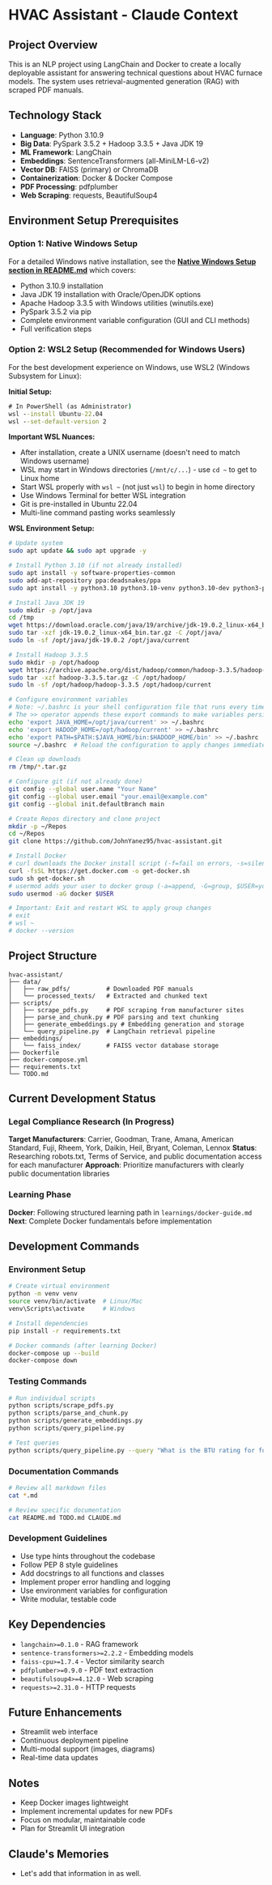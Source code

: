 # HVAC Assistant - Claude Context

## Project Overview
This is an NLP project using LangChain and Docker to create a locally deployable assistant for answering technical questions about HVAC furnace models. The system uses retrieval-augmented generation (RAG) with scraped PDF manuals.

## Technology Stack
- **Language**: Python 3.10.9
- **Big Data**: PySpark 3.5.2 + Hadoop 3.3.5 + Java JDK 19
- **ML Framework**: LangChain
- **Embeddings**: SentenceTransformers (all-MiniLM-L6-v2)
- **Vector DB**: FAISS (primary) or ChromaDB
- **Containerization**: Docker & Docker Compose
- **PDF Processing**: pdfplumber
- **Web Scraping**: requests, BeautifulSoup4

## Environment Setup Prerequisites

### Option 1: Native Windows Setup
For a detailed Windows native installation, see the **[Native Windows Setup section in README.md](README.md#native-windows-setup)** which covers:
- Python 3.10.9 installation
- Java JDK 19 installation with Oracle/OpenJDK options
- Apache Hadoop 3.3.5 with Windows utilities (winutils.exe)
- PySpark 3.5.2 via pip
- Complete environment variable configuration (GUI and CLI methods)
- Full verification steps

### Option 2: WSL2 Setup (Recommended for Windows Users)
For the best development experience on Windows, use WSL2 (Windows Subsystem for Linux):

**Initial Setup:**
```cmd
# In PowerShell (as Administrator)
wsl --install Ubuntu-22.04
wsl --set-default-version 2
```

**Important WSL Nuances:**
- After installation, create a UNIX username (doesn't need to match Windows username)
- WSL may start in Windows directories (`/mnt/c/...`) - use `cd ~` to get to Linux home
- Start WSL properly with `wsl ~` (not just `wsl`) to begin in home directory
- Use Windows Terminal for better WSL integration
- Git is pre-installed in Ubuntu 22.04
- Multi-line command pasting works seamlessly

**WSL Environment Setup:**
```bash
# Update system
sudo apt update && sudo apt upgrade -y

# Install Python 3.10 (if not already installed)
sudo apt install -y software-properties-common
sudo add-apt-repository ppa:deadsnakes/ppa
sudo apt install -y python3.10 python3.10-venv python3.10-dev python3-pip

# Install Java JDK 19
sudo mkdir -p /opt/java
cd /tmp
wget https://download.oracle.com/java/19/archive/jdk-19.0.2_linux-x64_bin.tar.gz
sudo tar -xzf jdk-19.0.2_linux-x64_bin.tar.gz -C /opt/java/
sudo ln -sf /opt/java/jdk-19.0.2 /opt/java/current

# Install Hadoop 3.3.5
sudo mkdir -p /opt/hadoop
wget https://archive.apache.org/dist/hadoop/common/hadoop-3.3.5/hadoop-3.3.5.tar.gz
sudo tar -xzf hadoop-3.3.5.tar.gz -C /opt/hadoop/
sudo ln -sf /opt/hadoop/hadoop-3.3.5 /opt/hadoop/current

# Configure environment variables
# Note: ~/.bashrc is your shell configuration file that runs every time you open a terminal
# The >> operator appends these export commands to make variables persistent across sessions
echo 'export JAVA_HOME=/opt/java/current' >> ~/.bashrc
echo 'export HADOOP_HOME=/opt/hadoop/current' >> ~/.bashrc
echo 'export PATH=$PATH:$JAVA_HOME/bin:$HADOOP_HOME/bin' >> ~/.bashrc
source ~/.bashrc  # Reload the configuration to apply changes immediately

# Clean up downloads
rm /tmp/*.tar.gz

# Configure git (if not already done)
git config --global user.name "Your Name"
git config --global user.email "your.email@example.com"
git config --global init.defaultBranch main

# Create Repos directory and clone project
mkdir -p ~/Repos
cd ~/Repos
git clone https://github.com/JohnYanez95/hvac-assistant.git

# Install Docker
# curl downloads the Docker install script (-f=fail on errors, -s=silent, -S=show errors, -L=follow redirects)
curl -fsSL https://get.docker.com -o get-docker.sh
sudo sh get-docker.sh
# usermod adds your user to docker group (-a=append, -G=group, $USER=your username)
sudo usermod -aG docker $USER

# Important: Exit and restart WSL to apply group changes
# exit
# wsl ~
# docker --version
```


## Project Structure
```
hvac-assistant/
├── data/
│   ├── raw_pdfs/          # Downloaded PDF manuals
│   └── processed_texts/   # Extracted and chunked text
├── scripts/
│   ├── scrape_pdfs.py     # PDF scraping from manufacturer sites
│   ├── parse_and_chunk.py # PDF parsing and text chunking
│   ├── generate_embeddings.py # Embedding generation and storage
│   └── query_pipeline.py  # LangChain retrieval pipeline
├── embeddings/
│   └── faiss_index/       # FAISS vector database storage
├── Dockerfile
├── docker-compose.yml
├── requirements.txt
└── TODO.md
```

## Current Development Status

### Legal Compliance Research (In Progress)
**Target Manufacturers**: Carrier, Goodman, Trane, Amana, American Standard, Fuji, Rheem, York, Daikin, Heil, Bryant, Coleman, Lennox
**Status**: Researching robots.txt, Terms of Service, and public documentation access for each manufacturer
**Approach**: Prioritize manufacturers with clearly public documentation libraries

### Learning Phase
**Docker**: Following structured learning path in `learnings/docker-guide.md`
**Next**: Complete Docker fundamentals before implementation

## Development Commands

### Environment Setup
```bash
# Create virtual environment
python -m venv venv
source venv/bin/activate  # Linux/Mac
venv\Scripts\activate     # Windows

# Install dependencies
pip install -r requirements.txt

# Docker commands (after learning Docker)
docker-compose up --build
docker-compose down
```

### Testing Commands
```bash
# Run individual scripts
python scripts/scrape_pdfs.py
python scripts/parse_and_chunk.py
python scripts/generate_embeddings.py
python scripts/query_pipeline.py

# Test queries
python scripts/query_pipeline.py --query "What is the BTU rating for furnace model XYZ?"
```

### Documentation Commands
```bash
# Review all markdown files
cat *.md

# Review specific documentation
cat README.md TODO.md CLAUDE.md
```

### Development Guidelines
- Use type hints throughout the codebase
- Follow PEP 8 style guidelines
- Add docstrings to all functions and classes
- Implement proper error handling and logging
- Use environment variables for configuration
- Write modular, testable code

## Key Dependencies
- `langchain>=0.1.0` - RAG framework
- `sentence-transformers>=2.2.2` - Embedding models
- `faiss-cpu>=1.7.4` - Vector similarity search
- `pdfplumber>=0.9.0` - PDF text extraction
- `beautifulsoup4>=4.12.0` - Web scraping
- `requests>=2.31.0` - HTTP requests

## Future Enhancements
- Streamlit web interface
- Continuous deployment pipeline
- Multi-modal support (images, diagrams)
- Real-time data updates

## Notes
- Keep Docker images lightweight
- Implement incremental updates for new PDFs
- Focus on modular, maintainable code
- Plan for Streamlit UI integration

## Claude's Memories
- Let's add that information in as well.